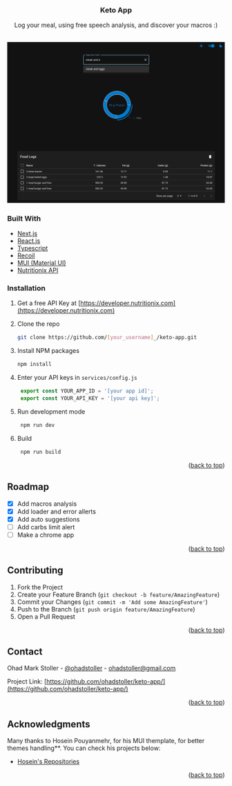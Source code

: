 <div id="top"></div>



<!-- PROJECT LOGO -->
<br />
<div align="center">

  <h3 align="center">Keto App</h3>

  <p align="center">
    Log your meal, using free speech analysis, and discover your macros :)
    <br />
    <br />
  </p>
</div>

![ScreenShot](/latest.png)



### Built With
* [Next.js](https://nextjs.org/)
* [React.js](https://reactjs.org/)
* [Typescript](https://www.typescriptlang.org/)
* [Recoil](https://recoiljs.org//)
* [MUI (Material UI)](https://mui.com/)
* [Nutritionix API](https://developer.nutritionix.com/)




### Installation

1. Get a free API Key at [https://developer.nutritionix.com](https://developer.nutritionix.com)

2. Clone the repo
   ```sh
   git clone https://github.com/[your_username]_/keto-app.git
   ```
   
3. Install NPM packages
   ```sh
   npm install
   ```
   
4. Enter your API keys in `services/config.js`
   ```js
    export const YOUR_APP_ID = '[your app id]';
    export const YOUR_API_KEY = '[your api key]';
   ```
   
5. Run development mode
   ```sh
    npm run dev
   ```
   
6. Build
   ```sh
    npm run build
   ```

<p align="right">(<a href="#top">back to top</a>)</p>


<!-- ROADMAP -->
## Roadmap

- [x] Add macros analysis
- [x] Add loader and error allerts
- [x] Add auto suggestions
- [ ] Add carbs limit alert
- [ ] Make a chrome app

<p align="right">(<a href="#top">back to top</a>)</p>


<!-- CONTRIBUTING -->
## Contributing

1. Fork the Project
2. Create your Feature Branch (`git checkout -b feature/AmazingFeature`)
3. Commit your Changes (`git commit -m 'Add some AmazingFeature'`)
4. Push to the Branch (`git push origin feature/AmazingFeature`)
5. Open a Pull Request

<p align="right">(<a href="#top">back to top</a>)</p>



<!-- CONTACT -->
## Contact

Ohad Mark Stoller - [@ohadstoller](https://twitter.com/Ohadstoller) - ohadstoller@gmail.com

Project Link: [https://github.com/ohadstoller/keto-app/](https://github.com/ohadstoller/keto-app/)

<p align="right">(<a href="#top">back to top</a>)</p>



<!-- ACKNOWLEDGMENTS -->
## Acknowledgments

Many thanks to Hosein Pouyanmehr, for his MUI themplate, for better themes handling**.
You can check his projects below:
* [Hosein's Repositories](https://github.com/hajhosein?tab=repositories/)

<p align="right">(<a href="#top">back to top</a>)</p>


